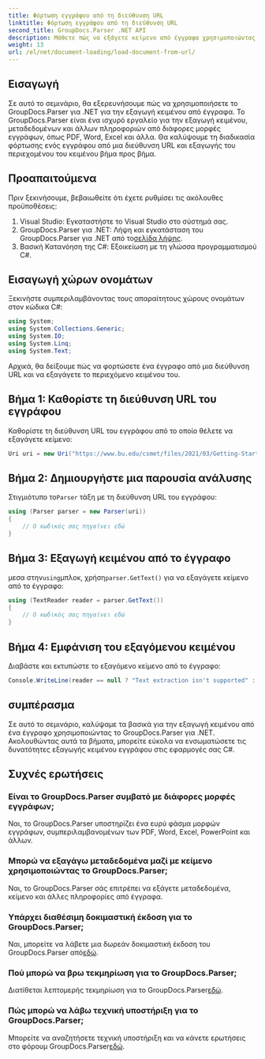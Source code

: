 ```yaml
---
title: Φόρτωση εγγράφου από τη διεύθυνση URL
linktitle: Φόρτωση εγγράφου από τη διεύθυνση URL
second_title: GroupDocs.Parser .NET API
description: Μάθετε πώς να εξάγετε κείμενο από έγγραφα χρησιμοποιώντας το GroupDocs.Parser για .NET. Αυτό το σεμινάριο καλύπτει τη φόρτωση ενός εγγράφου από μια διεύθυνση URL και την εξαγωγή κειμένου βήμα προς βήμα.
weight: 13
url: /el/net/document-loading/load-document-from-url/
---
```

## Εισαγωγή
Σε αυτό το σεμινάριο, θα εξερευνήσουμε πώς να χρησιμοποιήσετε το GroupDocs.Parser για .NET για την εξαγωγή κειμένου από έγγραφα. Το GroupDocs.Parser είναι ένα ισχυρό εργαλείο για την εξαγωγή κειμένου, μεταδεδομένων και άλλων πληροφοριών από διάφορες μορφές εγγράφων, όπως PDF, Word, Excel και άλλα. Θα καλύψουμε τη διαδικασία φόρτωσης ενός εγγράφου από μια διεύθυνση URL και εξαγωγής του περιεχομένου του κειμένου βήμα προς βήμα.
## Προαπαιτούμενα
Πριν ξεκινήσουμε, βεβαιωθείτε ότι έχετε ρυθμίσει τις ακόλουθες προϋποθέσεις:
1. Visual Studio: Εγκαταστήστε το Visual Studio στο σύστημά σας.
2.  GroupDocs.Parser για .NET: Λήψη και εγκατάσταση του GroupDocs.Parser για .NET από το[σελίδα λήψης](https://releases.groupdocs.com/parser/net/).
3. Βασική Κατανόηση της C#: Εξοικείωση με τη γλώσσα προγραμματισμού C#.

## Εισαγωγή χώρων ονομάτων
Ξεκινήστε συμπεριλαμβάνοντας τους απαραίτητους χώρους ονομάτων στον κώδικα C#:
```csharp
using System;
using System.Collections.Generic;
using System.IO;
using System.Linq;
using System.Text;
```

Αρχικά, θα δείξουμε πώς να φορτώσετε ένα έγγραφο από μια διεύθυνση URL και να εξαγάγετε το περιεχόμενο κειμένου του.
## Βήμα 1: Καθορίστε τη διεύθυνση URL του εγγράφου
Καθορίστε τη διεύθυνση URL του εγγράφου από το οποίο θέλετε να εξαγάγετε κείμενο:
```csharp
Uri uri = new Uri("https://www.bu.edu/csmet/files/2021/03/Getting-Started-with-SQLite.pdf");
```
## Βήμα 2: Δημιουργήστε μια παρουσία ανάλυσης
 Στιγμιότυπο το`Parser` τάξη με τη διεύθυνση URL του εγγράφου:
```csharp
using (Parser parser = new Parser(uri))
{
    // Ο κωδικός σας πηγαίνει εδώ
}
```
## Βήμα 3: Εξαγωγή κειμένου από το έγγραφο
 μεσα στην`using`μπλοκ, χρήση`parser.GetText()` για να εξαγάγετε κείμενο από το έγγραφο:
```csharp
using (TextReader reader = parser.GetText())
{
    // Ο κωδικός σας πηγαίνει εδώ
}
```
## Βήμα 4: Εμφάνιση του εξαγόμενου κειμένου
Διαβάστε και εκτυπώστε το εξαγόμενο κείμενο από το έγγραφο:
```csharp
Console.WriteLine(reader == null ? "Text extraction isn't supported" : reader.ReadToEnd());
```

## συμπέρασμα
Σε αυτό το σεμινάριο, καλύψαμε τα βασικά για την εξαγωγή κειμένου από ένα έγγραφο χρησιμοποιώντας το GroupDocs.Parser για .NET. Ακολουθώντας αυτά τα βήματα, μπορείτε εύκολα να ενσωματώσετε τις δυνατότητες εξαγωγής κειμένου εγγράφου στις εφαρμογές σας C#.

## Συχνές ερωτήσεις
### Είναι το GroupDocs.Parser συμβατό με διάφορες μορφές εγγράφων;
Ναι, το GroupDocs.Parser υποστηρίζει ένα ευρύ φάσμα μορφών εγγράφων, συμπεριλαμβανομένων των PDF, Word, Excel, PowerPoint και άλλων.
### Μπορώ να εξαγάγω μεταδεδομένα μαζί με κείμενο χρησιμοποιώντας το GroupDocs.Parser;
Ναι, το GroupDocs.Parser σάς επιτρέπει να εξάγετε μεταδεδομένα, κείμενο και άλλες πληροφορίες από έγγραφα.
### Υπάρχει διαθέσιμη δοκιμαστική έκδοση για το GroupDocs.Parser;
 Ναι, μπορείτε να λάβετε μια δωρεάν δοκιμαστική έκδοση του GroupDocs.Parser από[εδώ](https://releases.groupdocs.com/).
### Πού μπορώ να βρω τεκμηρίωση για το GroupDocs.Parser;
 Διατίθεται λεπτομερής τεκμηρίωση για το GroupDocs.Parser[εδώ](https://tutorials.groupdocs.com/parser/net/).
### Πώς μπορώ να λάβω τεχνική υποστήριξη για το GroupDocs.Parser;
Μπορείτε να αναζητήσετε τεχνική υποστήριξη και να κάνετε ερωτήσεις στο φόρουμ GroupDocs.Parser[εδώ](https://forum.groupdocs.com/c/parser/17).